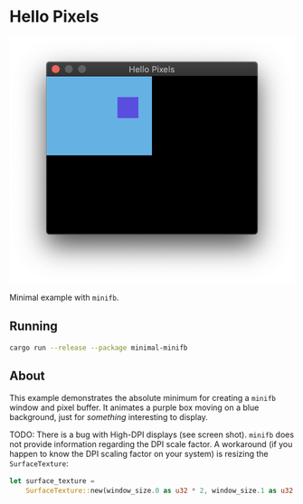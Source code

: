 # Hello Pixels

![Hello Pixels](../../img/minimal-minifb.png)

Minimal example with `minifb`.

## Running

```bash
cargo run --release --package minimal-minifb
```

## About

This example demonstrates the absolute minimum for creating a `minifb` window and pixel buffer. It animates a purple box moving on a blue background, just for _something_ interesting to display.

TODO: There is a bug with High-DPI displays (see screen shot). `minifb` does not provide information regarding the DPI scale factor. A workaround (if you happen to know the DPI scaling factor on your system) is resizing the `SurfaceTexture`:

```rust
let surface_texture =
    SurfaceTexture::new(window_size.0 as u32 * 2, window_size.1 as u32 * 2, &window);
```
